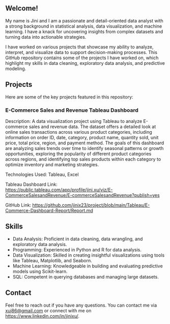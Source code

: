 ## Welcome!

My name is Jini and I am a passionate and detail-oriented data analyst with a strong background in statistical analysis, data visualization, and machine learning. I have a knack for uncovering insights from complex datasets and turning data into actionable strategies.

I have worked on various projects that showcase my ability to analyze, interpret, and visualize data to support decision-making processes. This GitHub repository contains some of the projects I have worked on, which highlight my skills in data cleaning, exploratory data analysis, and predictive modeling.

## Projects
Here are some of the key projects featured in this repository:

### E-Commerce Sales and Revenue Tableau Dashboard

Description: A data visualization project using Tableau to analyze E-commerce sales and revenue data. The dataset offers a detailed look at online sales transactions across various product categories, including information on order ID, date, category, product name, quantity sold, unit price, total price, region, and payment method. The goals of this dashboard are analyzing sales trends over time to identify seasonal patterns or growth opportunities, exploring the popularity of different product categories across regions, and identifying top sales products within each category to optimize inventory and marketing strategies.

Technologies Used: Tableau, Excel

Tableau Dashboard Link: https://public.tableau.com/app/profile/jini.xu/viz/E-CommerceSalesandRevenue/E-commerceSalesandRevenue?publish=yes

GitHub Link: https://github.com/jinix23/project/blob/main/Tableau/E-Commerce-Dashboard-Report/Report.md


## Skills
- Data Analysis: Proficient in data cleaning, data wrangling, and exploratory data analysis.
- Programming: Experienced in Python and R for data analysis.
- Data Visualization: Skilled in creating insightful visualizations using tools like Tableau, Matplotlib, and Seaborn.
- Machine Learning: Knowledgeable in building and evaluating predictive models using Scikit-learn.
- SQL: Competent in querying databases and managing large datasets.

## Contact
Feel free to reach out if you have any questions. You can contact me via xuj86@gmail.com or connect with me on https://www.linkedin.com/in/jinixu/.

